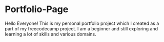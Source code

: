 # Portfolio-Page
Hello Everyone!
This is my personal portfolio project which I created as a part of my freecodecamp project.
I am a beginner and still exploring and learning a lot of skills and various domains.
